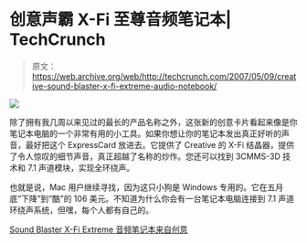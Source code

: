 # 创意声霸 X-Fi 至尊音频笔记本| TechCrunch

> 原文：<https://web.archive.org/web/http://techcrunch.com/2007/05/09/creative-sound-blaster-x-fi-extreme-audio-notebook/>

![](img/f90717c379c0e0767910c46f4fc15efe.png)

除了拥有我几周以来见过的最长的产品名称之外，这张新的创意卡片看起来像是你笔记本电脑的一个非常有用的小工具。如果你想让你的笔记本发出真正好听的声音，最好把这个 ExpressCard 放进去。它提供了 Creative 的 X-Fi 结晶器，提供了令人惊叹的细节声音，真正超越了名称的炒作。您还可以找到 3CMMS-3D 技术和 7.1 声道模块，实现全环绕声。

也就是说，Mac 用户继续寻找，因为这只小狗是 Windows 专用的。它在五月底“下降”到“酷”的 106 美元。不知道为什么你会有一台笔记本电脑连接到 7.1 声道环绕声系统，但嘿，每个人都有自己的。

[Sound Blaster X-Fi Extreme 音频笔记本来自创意](https://web.archive.org/web/20140218205704/http://gizmodo.com/gadgets/peripherals/sound-blaster-x+fi-extreme-audio-notebook-from-creative-258899.php)